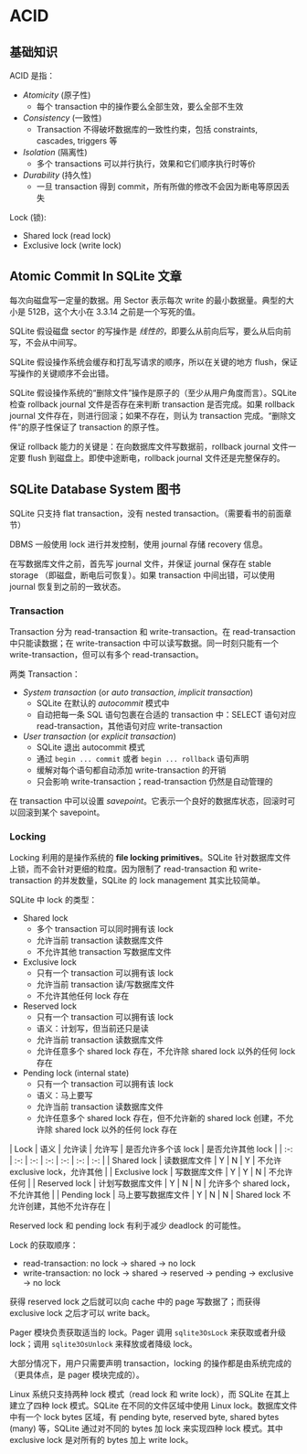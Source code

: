 # ACID

## 基础知识

ACID 是指：

+ _Atomicity_ (原子性) 
  + 每个 transaction 中的操作要么全部生效，要么全部不生效
+ _Consistency_ (一致性)
  + Transaction 不得破坏数据库的一致性约束，包括 constraints, cascades, triggers 等
+ _Isolation_ (隔离性)
  + 多个 transactions 可以并行执行，效果和它们顺序执行时等价
+ _Durability_ (持久性)
  + 一旦 transaction 得到 commit，所有所做的修改不会因为断电等原因丢失


Lock (锁):

+ Shared lock (read lock)
+ Exclusive lock (write lock)

## Atomic Commit In SQLite 文章

每次向磁盘写一定量的数据。用 Sector 表示每次 write 的最小数据量。典型的大小是 512B，这个大小在 3.3.14 之前是一个写死的值。

SQLite 假设磁盘 sector 的写操作是 _线性的_，即要么从前向后写，要么从后向前写，不会从中间写。

SQLite 假设操作系统会缓存和打乱写请求的顺序，所以在关键的地方 flush，保证写操作的关键顺序不会出错。

SQLite 假设操作系统的“删除文件”操作是原子的（至少从用户角度而言）。SQLite 检查 rollback journal 文件是否存在来判断 transaction 是否完成。如果 rollback journal 文件存在，则进行回滚；如果不存在，则认为 transaction 完成。“删除文件”的原子性保证了 transaction 的原子性。

保证 rollback 能力的关键是：在向数据库文件写数据前，rollback journal 文件一定要 flush 到磁盘上。即使中途断电，rollback journal 文件还是完整保存的。

## SQLite Database System 图书

SQLite 只支持 flat transaction，没有 nested transaction。（需要看书的前面章节）

DBMS 一般使用 lock 进行并发控制，使用 journal 存储 recovery 信息。

在写数据库文件之前，首先写 journal 文件，并保证 journal 保存在 stable storage （即磁盘，断电后可恢复）。如果 transaction 中间出错，可以使用 journal 恢复到之前的一致状态。

### Transaction

Transaction 分为 read-transaction 和 write-transaction。在 read-transaction 中只能读数据；在 write-transaction 中可以读写数据。同一时刻只能有一个 write-transaction，但可以有多个 read-transaction。

两类 Transaction：

+ _System transaction_ (or _auto transaction_, _implicit transaction_)
  + SQLite 在默认的 _autocommit_ 模式中
  + 自动把每一条 SQL 语句包裹在合适的 transaction 中：SELECT 语句对应 read-transaction，其他语句对应 write-transaction
+ _User transaction_ (or _explicit transaction_)
  + SQLite 退出 autocommit 模式
  + 通过 `begin ... commit` 或者 `begin ... rollback` 语句声明
  + 缓解对每个语句都自动添加 write-transaction 的开销
  + 只会影响 write-transaction；read-transaction 仍然是自动管理的

在 transaction 中可以设置 _savepoint_。它表示一个良好的数据库状态，回滚时可以回滚到某个 savepoint。

### Locking

Locking 利用的是操作系统的 **file locking primitives**。SQLite 针对数据库文件上锁，而不会针对更细的粒度。因为限制了 read-transaction 和 write-transaction 的并发数量，SQLite 的 lock management 其实比较简单。

SQLite 中 lock 的类型：

+ Shared lock
  + 多个 transaction 可以同时拥有该 lock
  + 允许当前 transaction 读数据库文件
  + 不允许其他 transaction 写数据库文件
+ Exclusive lock
  + 只有一个 transaction 可以拥有该 lock
  + 允许当前 transaction 读/写数据库文件
  + 不允许其他任何 lock 存在
+ Reserved lock
  + 只有一个 transaction 可以拥有该 lock
  + 语义：计划写，但当前还只是读
  + 允许当前 transaction 读数据库文件
  + 允许任意多个 shared lock 存在，不允许除 shared lock 以外的任何 lock 存在
+ Pending lock (internal state)
  + 只有一个 transaction 可以拥有该 lock
  + 语义：马上要写
  + 允许当前 transaction 读数据库文件
  + 允许任意多个 shared lock 存在，但不允许新的 shared lock 创建，不允许除 shared lock 以外的任何 lock 存在

| Lock | 语义 | 允许读 | 允许写 | 是否允许多个该 lock | 是否允许其他 lock |
| :-: | :-: | :-: | :-: | :-: | :-: | :-: |
| Shared lock | 读数据库文件 | Y | N | Y | 不允许 exclusive lock，允许其他 |
| Exclusive lock | 写数据库文件 | Y | Y | N | 不允许任何 |
| Reserved lock | 计划写数据库文件 | Y | N | N | 允许多个 shared lock，不允许其他 |
| Pending lock | 马上要写数据库文件 | Y | N | N | Shared lock 不允许创建，其他不允许存在 |

Reserved lock 和 pending lock 有利于减少 deadlock 的可能性。

Lock 的获取顺序：

+ read-transaction: no lock -> shared -> no lock
+ write-transaction: no lock -> shared -> reserved -> pending -> exclusive -> no lock

获得 reserved lock 之后就可以向 cache 中的 page 写数据了；而获得 exclusive lock 之后才可以 write back。

Pager 模块负责获取适当的 lock。Pager 调用 `sqlite3OsLock` 来获取或者升级 lock；调用 `sqlite3OsUnlock` 来释放或者降级 lock。

大部分情况下，用户只需要声明 transaction，locking 的操作都是由系统完成的（更具体点，是 pager 模块完成的）。

Linux 系统只支持两种 lock 模式（read lock 和 write lock），而 SQLite 在其上建立了四种 lock 模式。SQLite 在不同的文件区域中使用 Linux lock。数据库文件中有一个 lock bytes 区域，有 pending byte, reserved byte, shared bytes (many) 等，SQLite 通过对不同的 bytes 加 lock 来实现四种 lock 模式。其中 exclusive lock 是对所有的 bytes 加上 write lock。

